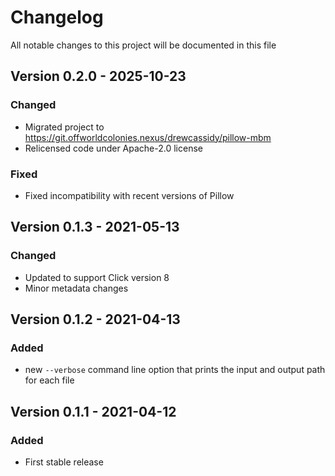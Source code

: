 # Changelog

All notable changes to this project will be documented in this file

## Version 0.2.0 - 2025-10-23

### Changed

- Migrated project to https://git.offworldcolonies.nexus/drewcassidy/pillow-mbm
- Relicensed code under Apache-2.0 license

### Fixed

- Fixed incompatibility with recent versions of Pillow


## Version 0.1.3 - 2021-05-13

### Changed

- Updated to support Click version 8
- Minor metadata changes


## Version 0.1.2 - 2021-04-13

### Added

- new `--verbose` command line option that prints the input and output path for each file


## Version 0.1.1 - 2021-04-12

### Added

- First stable release